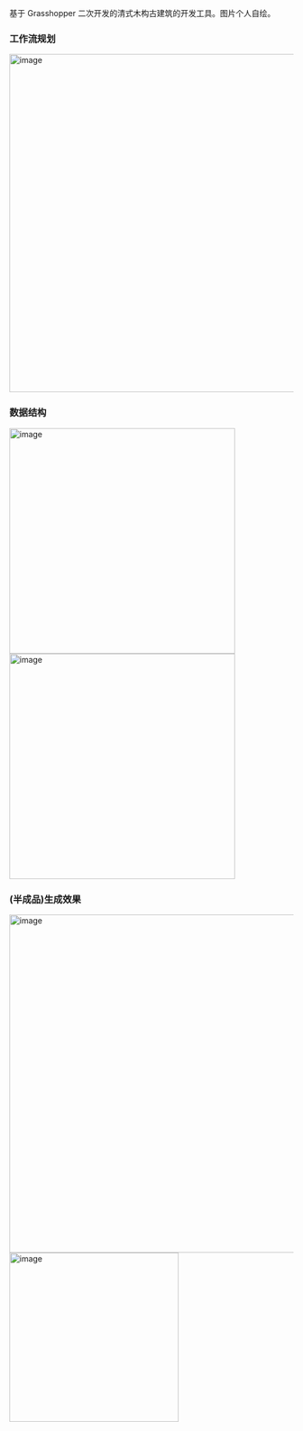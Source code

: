 基于 Grasshopper 二次开发的清式木构古建筑的开发工具。图片个人自绘。

### 工作流规划
<img height="600" alt="image" src="https://github.com/user-attachments/assets/ed4c2b26-080e-46fc-8dbf-522c38deae4a" />

### 数据结构
<img width="400" alt="image" src="https://github.com/user-attachments/assets/395fce5c-e1ac-47b9-b103-33e488702552" />
<img width="400" alt="image" src="https://github.com/user-attachments/assets/0d1b74af-a772-4ea7-b674-0fc8396d2ee9" />

### (半成品)生成效果
<img width="600" alt="image" src="https://github.com/user-attachments/assets/eb3acadf-b08e-4448-a1be-7cb80d60603d" />
<img width="300" alt="image" src="https://github.com/user-attachments/assets/e914bd0a-bde4-49cc-9c6e-67f3366e48f8" />
